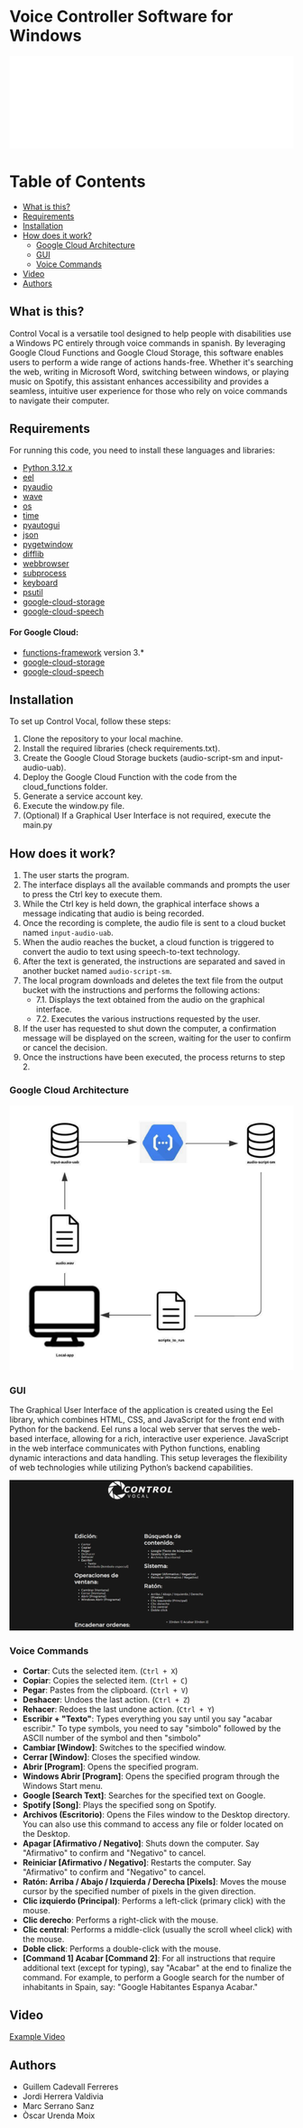 # Voice Controller Software for Windows
![logo](assets/Logo_light.png)

# Table of Contents
   * [What is this?](#what-is-this)
   * [Requirements](#requirements)
   * [Installation](#installation)
   * [How does it work?](#how-does-it-work)
      * [Google Cloud Architecture](#google-cloud-architecture)
      * [GUI](#gui)
      * [Voice Commands](#voice-commands)
   * [Video](#video)
   * [Authors](#authors)

## What is this?
Control Vocal is a versatile tool designed to help people with disabilities use a Windows PC entirely through voice commands in spanish. By leveraging Google Cloud Functions and Google Cloud Storage, this software enables users to perform a wide range of actions hands-free. Whether it's searching the web, writing in Microsoft Word, switching between windows, or playing music on Spotify, this assistant enhances accessibility and provides a seamless, intuitive user experience for those who rely on voice commands to navigate their computer.

## Requirements
For running this code, you need to install these languages and libraries:

- [Python 3.12.x](https://www.python.org/)
- [eel](https://pypi.org/project/eel/)
- [pyaudio](https://pypi.org/project/PyAudio/)
- [wave](https://docs.python.org/3/library/wave.html)
- [os](https://docs.python.org/3/library/os.html)
- [time](https://docs.python.org/3/library/time.html)
- [pyautogui](https://pyautogui.readthedocs.io/en/latest/)
- [json](https://docs.python.org/3/library/json.html)
- [pygetwindow](https://pypi.org/project/pygetwindow/)
- [difflib](https://docs.python.org/3/library/difflib.html)
- [webbrowser](https://docs.python.org/3/library/webbrowser.html)
- [subprocess](https://docs.python.org/3/library/subprocess.html)
- [keyboard](https://pypi.org/project/keyboard/)
- [psutil](https://psutil.readthedocs.io/en/latest/)
- [google-cloud-storage](https://pypi.org/project/google-cloud-storage/)
- [google-cloud-speech](https://pypi.org/project/google-cloud-speech/)

#### For Google Cloud:
- [functions-framework](https://pypi.org/project/functions-framework/) version 3.*
- [google-cloud-storage](https://pypi.org/project/google-cloud-storage/)
- [google-cloud-speech](https://pypi.org/project/google-cloud-speech/)


## Installation
To set up Control Vocal, follow these steps:
1. Clone the repository to your local machine.
2. Install the required libraries (check requirements.txt).
3. Create the Google Cloud Storage buckets (audio-script-sm and input-audio-uab).
4. Deploy the Google Cloud Function with the code from the cloud_functions folder.
5. Generate a service account key.
6. Execute the window.py file.
7. (Optional) If a Graphical User Interface is not required, execute the main.py

## How does it work?

1. The user starts the program.
2. The interface displays all the available commands and prompts the user to press the Ctrl key to execute them.
3. While the Ctrl key is held down, the graphical interface shows a message indicating that audio is being recorded.
4. Once the recording is complete, the audio file is sent to a cloud bucket named `input-audio-uab`.
5. When the audio reaches the bucket, a cloud function is triggered to convert the audio to text using speech-to-text technology.
6. After the text is generated, the instructions are separated and saved in another bucket named `audio-script-sm`.
7. The local program downloads and deletes the text file from the output bucket with the instructions and performs the following actions:
   - 7.1. Displays the text obtained from the audio on the graphical interface.
   - 7.2. Executes the various instructions requested by the user.
8. If the user has requested to shut down the computer, a confirmation message will be displayed on the screen, waiting for the user to confirm or cancel the decision.
9. Once the instructions have been executed, the process returns to step 2.

### Google Cloud Architecture
![gc_arc](assets/google_cloud_arc.png)

### GUI
The Graphical User Interface of the application is created using the Eel library, which combines HTML, CSS, and JavaScript for the front end with Python for the backend. Eel runs a local web server that serves the web-based interface, allowing for a rich, interactive user experience. JavaScript in the web interface communicates with Python functions, enabling dynamic interactions and data handling. This setup leverages the flexibility of web technologies while utilizing Python’s backend capabilities.

![screenshot](assets/gui_screenshot.png)

### Voice Commands

- **Cortar**: Cuts the selected item. (`Ctrl + X`)
- **Copiar**: Copies the selected item. (`Ctrl + C`)
- **Pegar**: Pastes from the clipboard. (`Ctrl + V`)
- **Deshacer**: Undoes the last action. (`Ctrl + Z`)
- **Rehacer**: Redoes the last undone action. (`Ctrl + Y`)
- **Escribir + "Texto"**: Types everything you say until you say "acabar escribir." To type symbols, you need to say "simbolo" followed by the ASCII number of the symbol and then "simbolo"
- **Cambiar [Window]**: Switches to the specified window.
- **Cerrar [Window]**: Closes the specified window.
- **Abrir [Program]**: Opens the specified program.
- **Windows Abrir [Program]**: Opens the specified program through the Windows Start menu. 
- **Google [Search Text]**: Searches for the specified text on Google.
- **Spotify [Song]**: Plays the specified song on Spotify.
- **Archivos (Escritorio)**: Opens the Files window to the Desktop directory. You can also use this command to access any file or folder located on the Desktop.
- **Apagar [Afirmativo / Negativo]**: Shuts down the computer. Say "Afirmativo" to confirm and "Negativo" to cancel.
- **Reiniciar [Afirmativo / Negativo]**: Restarts the computer. Say "Afirmativo" to confirm and "Negativo" to cancel.
- **Ratón: Arriba / Abajo / Izquierda / Derecha [Pixels]**: Moves the mouse cursor by the specified number of pixels in the given direction.
- **Clic izquierdo (Principal)**: Performs a left-click (primary click) with the mouse.
- **Clic derecho**: Performs a right-click with the mouse.
- **Clic central**: Performs a middle-click (usually the scroll wheel click) with the mouse.
- **Doble click**: Performs a double-click with the mouse.
- **[Command 1] Acabar [Command 2]**: For all instructions that require additional text (except for typing), say "Acabar" at the end to finalize the command. For example, to perform a Google search for the number of inhabitants in Spain, say: "Google Habitantes Espanya Acabar."

## Video
[Example Video](assets/example_video.mp4)

## Authors

- Guillem Cadevall Ferreres
- Jordi Herrera Valdivia
- Marc Serrano Sanz
- Òscar Urenda Moix
